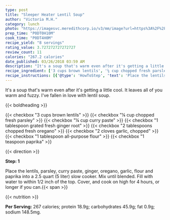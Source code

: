 ```yaml
---
type: post
title: "Sleeper Heater Lentil Soup"
author: "Victoria M.H."
category: lunch
photo: "https://imagesvc.meredithcorp.io/v3/mm/image?url=https%3A%2F%2Fimages.media-allrecipes.com%2Fuserphotos%2F778334.jpg"
prep_time: "P0DT0H10M"
cook_time: "P0DT4H0M"
recipe_yield: "8 servings"
rating_value: 3.727272727272727
review_count: 11
calories: "267.2 calories"
date_published: 03/26/2018 03:59 AM
description: "It's a soup that's warm even after it's getting a little cool. It leaves all of you warm and fuzzy. I've fallen in love with lentil soup."
recipe_ingredient: ['3 cups brown lentils', '¼ cup chopped fresh parsley', '¼ cup curry paste', '1 tablespoon grated fresh ginger root', '2 tablespoons chopped fresh oregano', '2 cloves garlic, chopped', '1 tablespoon all-purpose flour', '1 teaspoon paprika']
recipe_instructions: [{'@type': 'HowToStep', 'text': 'Place the lentils, parsley, curry paste, ginger, oregano, garlic, flour and paprika into a 2.5 quart (5 liter) slow cooker. Mix until blended. Fill with water to within 1/2 inch of the top. Cover, and cook on high for 4 hours, or longer if you can.\n'}]
---
```


It's a soup that's warm even after it's getting a little cool. It leaves all of you warm and fuzzy. I've fallen in love with lentil soup. 

{{< boldheading >}}

{{< checkbox "3 cups brown lentils" >}}
{{< checkbox "¼ cup chopped fresh parsley" >}}
{{< checkbox "¼ cup curry paste" >}}
{{< checkbox "1 tablespoon grated fresh ginger root" >}}
{{< checkbox "2 tablespoons chopped fresh oregano" >}}
{{< checkbox "2 cloves garlic, chopped" >}}
{{< checkbox "1 tablespoon all-purpose flour" >}}
{{< checkbox "1 teaspoon paprika" >}}


{{< direction >}}

**Step: 1**

Place the lentils, parsley, curry paste, ginger, oregano, garlic, flour and paprika into a 2.5 quart (5 liter) slow cooker. Mix until blended. Fill with water to within 1/2 inch of the top. Cover, and cook on high for 4 hours, or longer if you can.{{< span >}}

{{< nutrition >}}

**Per Serving:** 267 calories; protein 18.9g; carbohydrates 45.9g; fat 0.9g; sodium 148.5mg.